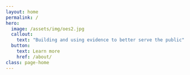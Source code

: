 ```yaml
---
layout: home
permalink: /
hero:
  image: /assets/img/oes2.jpg
  callout:
    text: "Building and using evidence to better serve the public"
  button:
    text: Learn more
    href: /about/
class: page-home
---
```


 
